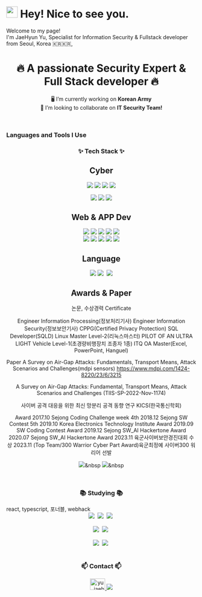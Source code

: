 <h1><img src="https://emojis.slackmojis.com/emojis/images/1531849430/4246/blob-sunglasses.gif?1531849430" width="30"/> Hey! Nice to see you.</h1>


<p>Welcome to my page! </br> I'm JaeHyun Yu, Specialist for Information Security & Fullstack developer from Seoul, Korea 🇰🇷🇰🇷</b>,  </p>

<div align="center">
<h1 align="center">🔥 A passionate Security Expert & Full Stack developer 🔥</h1>
 
🖥 I’m currently working on **Korean Army**
<br>
🤝 I’m looking to collaborate on **IT Security Team!**
</div>
<br>
<h3 align="left">Languages and Tools I Use</h3>
<h3 align="center">✨ Tech Stack ✨</h3>

<div align="center">
  <h2> Cyber</h2>
  <img src="https://img.shields.io/badge/SIEM-Security_Information_Event_Management-blue"/>
  <img src="https://img.shields.io/badge/NAC-Network_Access_Control-green"/>
  <img src="https://img.shields.io/badge/UTM-Unified_Threat_Management-%2311faf2"/>
  <img src="https://img.shields.io/badge/Virus_Management-Anti_Virus-%23ba8cde"/>
  <p>
  <img src="https://img.shields.io/badge/splunk-000000.svg?style=for-the-badge" />
  <img src="https://img.shields.io/badge/genian-000000.svg?style=for-the-badge" />
  <img src="https://img.shields.io/badge/ahnlab-000000.svg?style=for-the-badge" />
      </p>
</div>

<div align="center">
  <h2> Web & APP Dev</h2> 
  <img src="https://img.shields.io/badge/html5-E34F26.svg?style=for-the-badge&logo=html5&logoColor=white" />
 <img src="https://img.shields.io/badge/css3-1572B6.svg?style=for-the-badge&logo=css3&logoColor=white" />
  <img src="https://img.shields.io/badge/javascript-F7DF1E.svg?style=for-the-badge&logo=javascript&logoColor=20232a" />
  <img src="https://img.shields.io/badge/react-%2320232a.svg?style=for-the-badge&logo=react&logoColor=%2361DAFB" />
 <img src="https://img.shields.io/badge/typescript-%23007ACC.svg?style=for-the-badge&logo=typescript&logoColor=white"/>
 <br>
  <img src="https://img.shields.io/badge/react_native-%2320232a.svg?style=for-the-badge&logo=react&logoColor=%2361DAFB" />
  <img src="https://img.shields.io/badge/Android-3DDC84?style=for-the-badge&logo=android&logoColor=white"/>
  <img src="https://img.shields.io/badge/-RaspberryPi-C51A4A?style=for-the-badge&logo=Raspberry-Pi"/>
 <img src="https://img.shields.io/badge/-Arduino-00979D?style=for-the-badge&logo=Arduino&logoColor=white"/>
  <img src="https://img.shields.io/badge/mysql-4479A1?style=for-the-badge&logo=mysql&logoColor=white" />
  
</div>
<div align="center">
   <h2> Language </h2>
 <img src="https://img.shields.io/badge/c-%2300599C.svg?style=for-the-badge&logo=c&logoColor=white"/>
 <img src="https://img.shields.io/badge/python-3670A0?style=for-the-badge&logo=python&logoColor=ffdd54" />&nbsp
<img src="https://img.shields.io/badge/java-%23ED8B00.svg?style=for-the-badge&logo=openjdk&logoColor=white"/>

</div>

<div align="center">
  <h2> Awards & Paper </h2>
 논문, 수상경력
 Certificate

Engineer Information Processing(정보처리기사)
Engineer Information Security(정보보안기사)
CPPG(Certified Privacy Protection)
SQL Developer(SQLD)
Linux Master Level-2(리눅스마스터)
PILOT OF AN ULTRA LIGHT Vehicle Level-1(초경량비행장치 조종자 1종)
ITQ OA Master(Excel, PowerPoint, Hanguel)


Paper
A Survey on Air-Gap Attacks: Fundamentals, Transport Means, Attack Scenarios and Challenges(mdpi sensors)
https://www.mdpi.com/1424-8220/23/6/3215

 A Survey on Air-Gap Attacks: Fundamental, Transport Means, Attack Scenarios and Challenges (TIIS-SP-2022-Nov-1174)

사이버 공격 대응을 위한 최신 망분리 공격 동향 연구
KICS(한국통신학회)

Award
2017.10 Sejong Coding Challenge week 4th
2018.12 Sejong SW Contest 5th
2019.10  Korea Electronics Technology Institute Award
2019.09 SW Coding Contest Award
2019.12 Sejong SW_AI Hackertone Award
2020.07 Sejong SW_AI Hackertone Award
2023.11 육군사이버보안경진대회 수상
2023.11 (Top Team/300 Warrior Cyber Part Award)육군최정예 사이버300 워리어 선발

  
  <img src="https://img.shields.io/badge/numpy-4d77cf.svg?style=for-the-badge&logo=numpy&logoColor=white" />&nbsp
  <img src="https://img.shields.io/badge/Matplotlib-11557c.svg?style=for-the-badge&logo=Matplotlib&logoColor=white" />&nbsp
</div>

<br>

<h3 align="center">📚 Studying 📚</h3> react, typescript, 포너블, webhack
<div align="center">
  <img src="https://img.shields.io/badge/typescript-007ACC.svg?style=for-the-badge&logo=typescript&logoColor=white" />&nbsp
  <img src="https://img.shields.io/badge/React%20Query-FF4154?style=for-the-badge&logo=react%20query&logoColor=white" />&nbsp
  <img src="https://img.shields.io/badge/Recoil-3578E5?style=for-the-badge&logo=recoil&logoColor=white" />&nbsp
</div>

<br>


<div align="center">
  <img src="https://img.shields.io/badge/adobe%20photoshop-08253c.svg?style=for-the-badge&logo=adobe%20photoshop&logoColor=37abff" />&nbsp
  <img src="https://img.shields.io/badge/figma-F24E1E.svg?style=for-the-badge&logo=figma&logoColor=white" />&nbsp
</div>

<br>

<div align="center">
  <img src="https://img.shields.io/badge/VSCode-2C2C32.svg?style=for-the-badge&logo=visual-studio-code&logoColor=22ABF3" />&nbsp
  <img src="https://img.shields.io/badge/jupyter-2C2C32.svg?style=for-the-badge&logo=jupyter&logoColor=F37726" />&nbsp
<!--   <img src="https://img.shields.io/badge/Colab-2C2C32.svg?style=for-the-badge&logo=googlecolab&logoColor=F9AB00" />&nbsp -->
</div>

<br>

<div align="center">
<h3 align="center">📫 Contact 📫</h3>
<p>
<a href="https://instagram.com/yu_jaehyun" target="blank"><img src="https://raw.githubusercontent.com/rahuldkjain/github-profile-readme-generator/master/src/images/icons/Social/instagram.svg" alt="yu_jaehyun" height="30" width="40" /> 
</a>
 
<a href="mailto:slade12307@gmail.com">
    <img src="https://img.shields.io/badge/slade12307@gmail.com-D14836?style=for-the-badge&logo=gmail&logoColor=white"/>
  </a>
  
</p>
</div>

